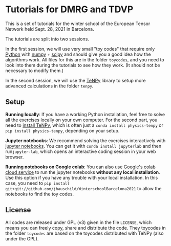 # Tutorials for DMRG and TDVP

This is a set of tutorials for the winter school of the European Tensor Network held Sept. 28, 2021 in Barcelona.

The tutorials are split into two sessions.

In the first session, we will use very small "toy codes" that require only [Python](https://python.org) with [numpy](https://numpy.org) + [scipy](https://scipy.org) and should give you a good idea how the algorithms work.
All files for this are in the folder `toycodes`, and you need to look into them during the tutorials to see how they work. (It should not be necessary to modify them.)

In the second session, we will use the [TeNPy](https://github.com/tenpy/tenpy) library to setup more advanced calculations in the folder `tenpy`.

## Setup

**Running locally**: If you have a working Python installation, feel free to solve all the exercises locally on your own computer.
For the second part, you need to [install TeNPy](https://tenpy.readthedocs.io/en/latest/INSTALL.html), which is often just a `conda install physics-tenpy` or `pip install physics-tenpy`, depending on your setup.

**Jupyter notebooks**: We recommend solving the exercises interactively with [jupyter notebooks](https//jupyter.org). You can get it with ``conda install jupyterlab`` and then run``jupyter-lab``, which opens an interactive coding session in your web browser.

**Running notebooks on Google colab**: You can also use [Google's colab cloud service](https://colab.research.google.com) to run the jupyter notebooks **without any local installation**. Use this option if you have any trouble with your local installation.
In this case, you need to ``pip install git+git://github.com/jhauschild/WinterschoolBarcelona2021`` to allow the notebooks to find the toy codes.

## License

All codes are released under GPL (v3) given in the file `LICENSE`, which means you can freely copy, share and distribute the code.
They toycodes in the folder `toycodes` are based on the toycodes distributed with TeNPy (also under the GPL).
